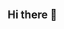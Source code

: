 ## Hi there 👋

<!--
**Snorelax-1/Snorelax-1** is a ✨ _special_ ✨ repository because its `README.md` (this file) appears on your GitHub profile.

Here are some ideas to get you started:

- 🔭 I’m currently working on getting my university degree
- 🌱 I’m currently learning how to use github
- 💬 Ask me about new technology
- 😄 Pronouns: he/him
- ⚡ Fun fact: im from the uk
-->
